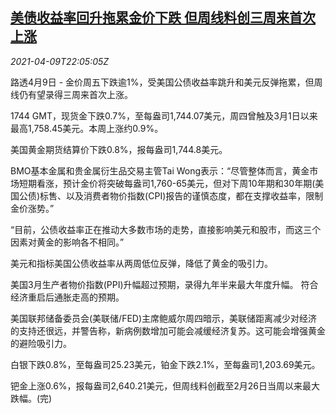 <!--1618007464000-->
[美债收益率回升拖累金价下跌 但周线料创三周来首次上涨](https://cn.reuters.com/article/global-precious-metal-drv-fed-0409-idCNKBS2BW2VA)
------

<div><i>2021-04-09T22:05:05Z</i></div><p>路透4月9日 - 金价周五下跌逾1%，受美国公债收益率跳升和美元反弹拖累，但周线仍有望录得三周来首次上涨。</p><p>1744 GMT，现货金下跌0.7%，至每盎司1,744.07美元，周四曾触及3月1日以来最高1,758.45美元。本周上涨约0.9%。</p><p>美国黄金期货结算价下跌0.8%，报每盎司1,744.8美元。</p><p>BMO基本金属和贵金属衍生品交易主管Tai Wong表示：“尽管整体而言，黄金市场短期看涨，预计金价将突破每盎司1,760-65美元，但对下周10年期和30年期(美国公债)标售、以及消费者物价指数(CPI)报告的谨慎态度，都在支撑收益率，限制金价涨势。”</p><p>“目前，公债收益率正在推动大多数市场的走势，直接影响美元和股市，而这三个因素对黄金的影响各不相同。”</p><p>美元和指标美国公债收益率从两周低位反弹，降低了黄金的吸引力。</p><p>美国3月生产者物价指数(PPI)升幅超过预期，录得九年半来最大年度升幅。 符合经济重启后通胀走高的预期。</p><p>美国联邦储备委员会(美联储/FED)主席鲍威尔周四暗示，美联储距离减少对经济的支持还很远，并警告称，新病例数增加可能会减缓经济复苏。这可能会增强黄金的避险吸引力。</p><p>白银下跌0.8%，至每盎司25.23美元，铂金下跌2.1%，至每盎司1,203.69美元。</p><p>钯金上涨0.6%，报每盎司2,640.21美元，但周线料创截至2月26日当周以来最大跌幅。(完)</p>
